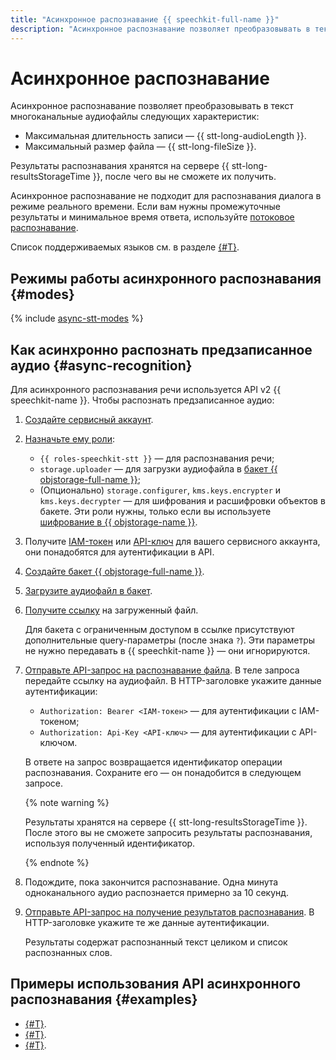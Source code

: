 ```yaml
---
title: "Асинхронное распознавание {{ speechkit-full-name }}"
description: "Асинхронное распознавание позволяет преобразовывать в текст многоканальные аудиофайлы. Результаты распознавания хранятся на сервере {{ stt-long-resultsStorageTime }}, после чего вы не сможете их получить." 
---
```


# Асинхронное распознавание

Асинхронное распознавание позволяет преобразовывать в текст многоканальные аудиофайлы следующих характеристик:
* Максимальная длительность записи — {{ stt-long-audioLength }}. 
* Максимальный размер файла — {{ stt-long-fileSize }}. 
 
Результаты распознавания хранятся на сервере {{ stt-long-resultsStorageTime }}, после чего вы не сможете их получить. 

Асинхронное распознавание не подходит для распознавания диалога в режиме реального времени. Если вам нужны промежуточные результаты и минимальное время ответа, используйте [потоковое распознавание](streaming.md).

Список поддерживаемых языков см. в разделе [{#T}](models.md#languages).

## Режимы работы асинхронного распознавания {#modes}

{% include [async-stt-modes](../../_includes/speechkit/async-modes.md) %}

## Как асинхронно распознать предзаписанное аудио {#async-recognition}

Для асинхронного распознавания речи используется API v2 {{ speechkit-name }}. Чтобы распознать предзаписанное аудио:

1. [Создайте сервисный аккаунт](../../iam/operations/sa/create.md).
1. [Назначьте ему роли](../../iam/operations/sa/assign-role-for-sa.md):

   * `{{ roles-speechkit-stt }}` — для распознавания речи;
   * `storage.uploader` — для загрузки аудиофайла в [бакет {{ objstorage-full-name }}](../../storage/concepts/bucket.md);
   * (Опционально) `storage.configurer`, `kms.keys.encrypter` и `kms.keys.decrypter` — для шифрования и расшифровки объектов в бакете. Эти роли нужны, только если вы используете [шифрование в {{ objstorage-name }}](../../storage/concepts/encryption.md).

1. Получите [IAM-токен](../../iam/operations/iam-token/create-for-sa.md) или [API-ключ](../../iam/operations/api-key/create.md) для вашего сервисного аккаунта, они понадобятся для аутентификации в API.
1. [Создайте бакет {{ objstorage-full-name }}](../../storage/operations/buckets/create.md).
1. [Загрузите аудиофайл в бакет](../../storage/operations/objects/upload.md).
1. [Получите ссылку](../../storage/operations/objects/link-for-download.md) на загруженный файл.

   Для бакета с ограниченным доступом в ссылке присутствуют дополнительные query-параметры (после знака `?`). Эти параметры не нужно передавать в {{ speechkit-name }} — они игнорируются.

1. [Отправьте API-запрос на распознавание файла](api/transcribation-api.md#sendfile). В теле запроса передайте ссылку на аудиофайл. В HTTP-заголовке укажите данные аутентификации:

   * `Authorization: Bearer <IAM-токен>` — для аутентификации с IAM-токеном;
   * `Authorization: Api-Key <API-ключ>` — для аутентификации с API-ключом.

   В ответе на запрос возвращается идентификатор операции распознавания. Сохраните его — он понадобится в следующем запросе.

   {% note warning %}

   Результаты хранятся на сервере {{ stt-long-resultsStorageTime }}. После этого вы не сможете запросить результаты распознавания, используя полученный идентификатор.

   {% endnote %}

1. Подождите, пока закончится распознавание. Одна минута одноканального аудио распознается примерно за 10 секунд.
1. [Отправьте API-запрос на получение результатов распознавания](api/transcribation-api.md#get-result). В HTTP-заголовке укажите те же данные аутентификации.

   Результаты содержат распознанный текст целиком и список распознанных слов.


## Примеры использования API асинхронного распознавания {#examples}

* [{#T}](api/transcribation-lpcm.md).
* [{#T}](api/transcribation-ogg.md).
* [{#T}](api/batch-transcribation.md).

